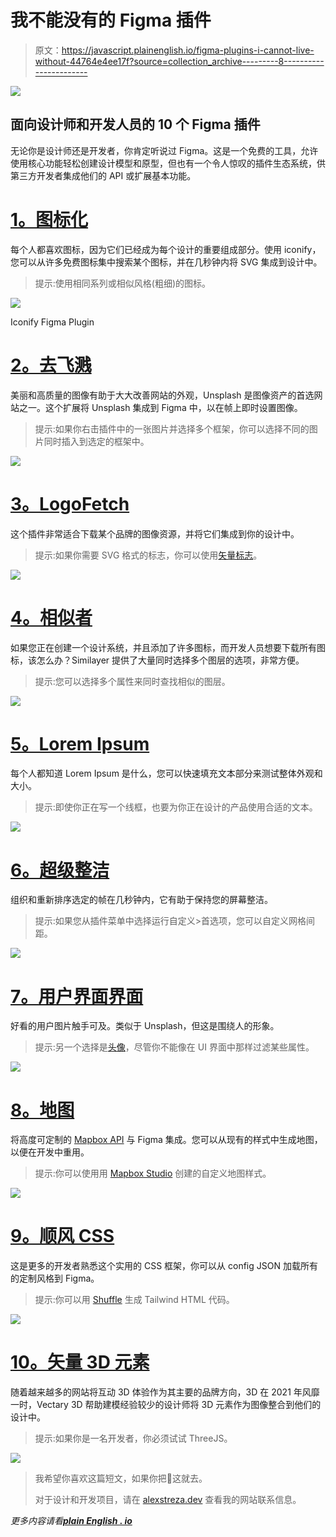 # 我不能没有的 Figma 插件

> 原文：<https://javascript.plainenglish.io/figma-plugins-i-cannot-live-without-44764e4ee17f?source=collection_archive---------8----------------------->

![](img/180630a467f4795a06b290125c1bae37.png)

## 面向设计师和开发人员的 10 个 Figma 插件

无论你是设计师还是开发者，你肯定听说过 Figma。这是一个免费的工具，允许使用核心功能轻松创建设计模型和原型，但也有一个令人惊叹的插件生态系统，供第三方开发者集成他们的 API 或扩展基本功能。

# [**1。图标化**](https://www.figma.com/community/plugin/735098390272716381/Iconify)

每个人都喜欢图标，因为它们已经成为每个设计的重要组成部分。使用 iconify，您可以从许多免费图标集中搜索某个图标，并在几秒钟内将 SVG 集成到设计中。

> 提示:使用相同系列或相似风格(粗细)的图标。

![](img/27b7578d100c93ebe9162ff4802622b5.png)

Iconify Figma Plugin

# [2。去飞溅](https://www.figma.com/community/plugin/738454987945972471/Unsplash)

美丽和高质量的图像有助于大大改善网站的外观，Unsplash 是图像资产的首选网站之一。这个扩展将 Unsplash 集成到 Figma 中，以在帧上即时设置图像。

> 提示:如果你右击插件中的一张图片并选择多个框架，你可以选择不同的图片同时插入到选定的框架中。

![](img/d526f22ff0853d9ef57d0d6d43cb7c73.png)

# [3。LogoFetch](https://www.figma.com/community/plugin/827609259425497670/LogoFetch)

这个插件非常适合下载某个品牌的图像资源，并将它们集成到你的设计中。

> 提示:如果你需要 SVG 格式的标志，你可以使用[矢量标志](https://www.figma.com/community/plugin/854152902511629627/Vector-Logos)。

![](img/1bcd319b724c905c6db1457e0926fd48.png)

# [4。相似者](https://www.figma.com/community/plugin/735733267883397781/Similayer)

如果您正在创建一个设计系统，并且添加了许多图标，而开发人员想要下载所有图标，该怎么办？Similayer 提供了大量同时选择多个图层的选项，非常方便。

> 提示:您可以选择多个属性来同时查找相似的图层。

![](img/ddb1367a1804919cbb4163cf3af012d4.png)

# [5。Lorem Ipsum](https://www.figma.com/community/plugin/736000994034548392/Lorem-ipsum)

每个人都知道 Lorem Ipsum 是什么，您可以快速填充文本部分来测试整体外观和大小。

> 提示:即使你正在写一个线框，也要为你正在设计的产品使用合适的文本。

![](img/b8abc25df9b1593ea08ef4f3bb00a459.png)

# [6。超级整洁](https://www.figma.com/community/plugin/731260060173130163/Super-Tidy)

组织和重新排序选定的帧在几秒钟内，它有助于保持您的屏幕整洁。

> 提示:如果您从插件菜单中选择运行自定义>首选项，您可以自定义网格间距。

![](img/755d4fcea0902d8d00ada89774dd65ec.png)

# [7。用户界面界面](https://www.figma.com/community/plugin/769664006254845172/UI-Faces)

好看的用户图片触手可及。类似于 Unsplash，但这是围绕人的形象。

> 提示:另一个选择是[头像](https://www.figma.com/community/plugin/739659977030056719/Avatars)，尽管你不能像在 UI 界面中那样过滤某些属性。

![](img/5a63d72b008b5d342d8ae0161235884c.png)

# [8。地图](https://www.figma.com/community/plugin/736458162635847353/Mapsicle)

将高度可定制的 [Mapbox API](https://www.mapbox.com/) 与 Figma 集成。您可以从现有的样式中生成地图，以便在开发中重用。

> 提示:你可以使用用 [Mapbox Studio](https://www.mapbox.com/mapbox-studio/) 创建的自定义地图样式。

![](img/ab8da25b5205a8e962f6ef431d00dac4.png)

# [9。顺风 CSS](https://www.figma.com/community/plugin/738806869514947558/Tailwind-CSS)

这是更多的开发者熟悉这个实用的 CSS 框架，你可以从 config JSON 加载所有的定制风格到 Figma。

> 提示:你可以用 [Shuffle](https://shuffle.dev/) 生成 Tailwind HTML 代码。

![](img/2775e080c050192a6364505e8c7dc8e1.png)

# [10。矢量 3D 元素](https://www.figma.com/community/plugin/769588393361258724/Vectary-3D-Elements)

随着越来越多的网站将互动 3D 体验作为其主要的品牌方向，3D 在 2021 年风靡一时，Vectary 3D 帮助建模经验较少的设计师将 3D 元素作为图像整合到他们的设计中。

> 提示:如果你是一名开发者，你必须试试 ThreeJS。

![](img/cd766d229b480ba0c768135e2a55b937.png)

> 我希望你喜欢这篇短文，如果你把💜这就去。
> 
> 对于设计和开发项目，请在 [alexstreza.dev](https://alexstreza.dev/) 查看我的网站联系信息。

*更多内容请看*[***plain English . io***](http://plainenglish.io/)